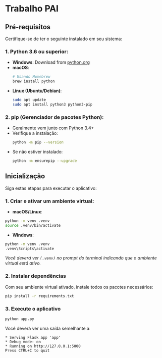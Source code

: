 # Trabalho PAI

## Pré-requisitos

Certifique-se de ter o seguinte instalado em seu sistema:

### 1. Python 3.6 ou superior:
- **Windows**: Download from [python.org](https://python.org/downloads/)
- **macOS**:
  ```bash
  # Usando Homebrew
  brew install python
  ```
- **Linux (Ubuntu/Debian)**:
  ```bash
  sudo apt update
  sudo apt install python3 python3-pip
  ```

### 2. pip (Gerenciador de pacotes Python):
- Geralmente vem junto com Python 3.4+
- Verifique a instalação:
  ```bash
  python -m pip --version
  ```
- Se não estiver instalado:
  ```bash
  python -m ensurepip --upgrade
  ```

## Inicialização

Siga estas etapas para executar o aplicativo:

### 1. Criar e ativar um ambiente virtual:
- **macOS/Linux**:
```bash
python -m venv .venv
source .venv/bin/activate
```
- **Windows**:
```bash
python -m venv .venv
.venv\Scripts\activate
```

*Você deverá ver `(.venv)` no prompt do terminal indicando que o ambiente virtual está ativo.*

### 2. Instalar dependências

Com seu ambiente virtual ativado, instale todos os pacotes necessários:

```bash
pip install -r requirements.txt
```

### 3. Execute o aplicativo

```bash
python app.py
```

Você deverá ver uma saída semelhante a:
```
* Serving Flask app 'app'
* Debug mode: on
* Running on http://127.0.0.1:5000
Press CTRL+C to quit
```